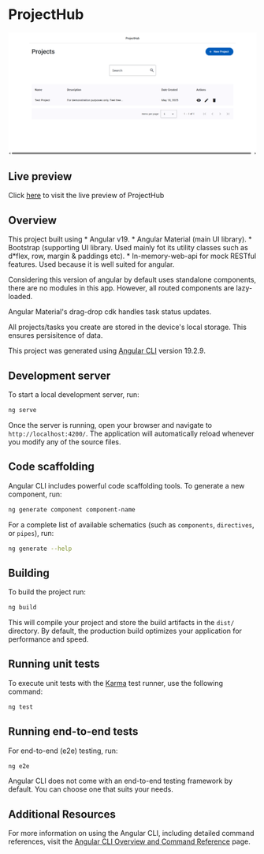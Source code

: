 # ProjectHub

![All Projects](./src/assets/screen-shots/all-projects.png)

## Live preview

Click [here](https://new-project-hub.netlify.app/projects) to visit the live preview of ProjectHub

## Overview

This project built using
    * Angular v19.
    * Angular Material (main UI library).
    * Bootstrap (supporting UI library. Used mainly fot its utility classes such as d*flex, row, margin & paddings etc).
    * In-memory-web-api for mock RESTful features. Used because it is well suited for angular.

Considering this version of angular by default uses standalone components, there are no modules in this app. However, all routed components are lazy-loaded.

Angular Material's drag-drop cdk handles task status updates.

All projects/tasks you create are stored in the device's local storage. This ensures persisitence of data.

This project was generated using [Angular CLI](https://github.com/angular/angular-cli) version 19.2.9.

## Development server

To start a local development server, run:

```bash
ng serve
```

Once the server is running, open your browser and navigate to `http://localhost:4200/`. The application will automatically reload whenever you modify any of the source files.

## Code scaffolding

Angular CLI includes powerful code scaffolding tools. To generate a new component, run:

```bash
ng generate component component-name
```

For a complete list of available schematics (such as `components`, `directives`, or `pipes`), run:

```bash
ng generate --help
```

## Building

To build the project run:

```bash
ng build
```

This will compile your project and store the build artifacts in the `dist/` directory. By default, the production build optimizes your application for performance and speed.

## Running unit tests

To execute unit tests with the [Karma](https://karma-runner.github.io) test runner, use the following command:

```bash
ng test
```

## Running end-to-end tests

For end-to-end (e2e) testing, run:

```bash
ng e2e
```

Angular CLI does not come with an end-to-end testing framework by default. You can choose one that suits your needs.

## Additional Resources

For more information on using the Angular CLI, including detailed command references, visit the [Angular CLI Overview and Command Reference](https://angular.dev/tools/cli) page.
